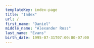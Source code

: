 ```yaml
---
templateKey: index-page
title: "Index"
url: /
first_name: "Daniel"
middle_name: "Alexander Ross"
last_name: "Evans"
birth_date: 1995-07-31T07:00:00-07:00
---
```

